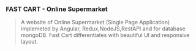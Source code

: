 ### FAST CART - Online Supermarket
> A website of Online Supermarket (Single Page Application) implemeted by Angular, Redux,NodeJS,RestAPI and for database mongoDB.
> Fast Cart differentiates with beautiful UI and responsive layout.
